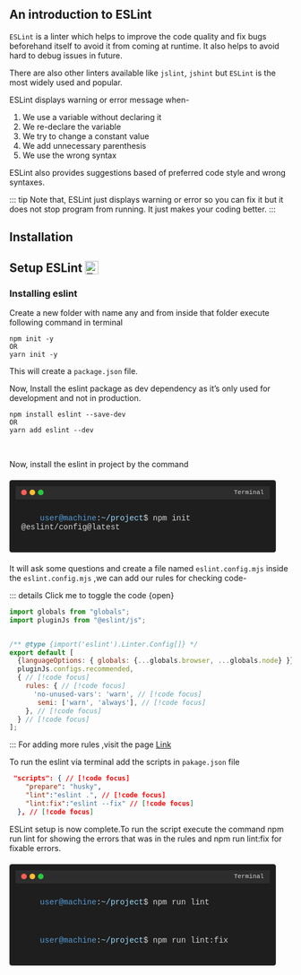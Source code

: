 ## An introduction to ESLint

`ESLint` is a linter which helps to improve the code quality and fix bugs beforehand itself to avoid it from coming at runtime. It also helps to avoid hard to debug issues in future.

There are also other linters available like `jslint`, `jshint` but `ESLint` is the most widely used and popular.

ESLint displays warning or error message when-

<ol>
        <li>We use a variable without declaring it</li>
        <li>We re-declare the variable</li>
        <li>We try to change a constant value</li>
        <li>We add unnecessary parenthesis</li>
        <li>We use the wrong syntax</li>
</ol>

ESLint also provides suggestions based of preferred code style and wrong syntaxes.

::: tip
Note that, ESLint just displays warning or error so you can fix it but it does not stop program from running. It just makes your coding better.
:::




## Installation

<h2 style="display: flex; align-items: center;">
  Setup ESLint 
  <img src="/resource/ES_lint/ESLint_logo.png" alt="ESLint Logo" style="height: 24px; margin-left: 5px;" />
</h2>

### Installing eslint
Create a new folder with name any and from inside that folder execute following command in terminal
```
npm init -y
OR
yarn init -y
```
This will create a ```package.json``` file.

Now, Install the eslint package as dev dependency as it’s only used for development and not in production.
```
npm install eslint --save-dev
OR
yarn add eslint --dev
```
<br>

Now, install the eslint in project by the command
<div style="background-color: #1e1e1e; color: #d4d4d4; font-family: 'Courier New', Courier, monospace; border: 1px solid #333; border-radius: 4px; padding: 10px; margin: 20px 0; width: 90%; max-width: 800px;">
  <!-- Terminal header -->
  <div style="background-color: #2d2d2d; padding: 5px 10px; border-bottom: 1px solid #333; display: flex; align-items: center;">
    <div style="width: 10px; height: 10px; background-color: #ff5f56; border-radius: 50%; margin-right: 5px;"></div>
    <div style="width: 10px; height: 10px; background-color: #ffbd2e; border-radius: 50%; margin-right: 5px;"></div>
    <div style="width: 10px; height: 10px; background-color: #27c93f; border-radius: 50%;"></div>
    <span style="margin-left: auto; font-size: 0.8em; color: #d4d4d4;">Terminal</span>
  </div>
  <!-- Terminal content -->
  <div style="padding: 10px; white-space: pre-wrap;">
    <span style="color: #569cd6;">user@machine</span>:<span style="color: #9cdcfe;">~/project</span>$ <span>npm init @eslint/config@latest</span>
  </div>
</div>


It will ask some questions and create a file named ```eslint.config.mjs```
inside the ```eslint.config.mjs``` ,we can add our rules for checking code-

::: details Click me to toggle the code {open}

```js
import globals from "globals";
import pluginJs from "@eslint/js";


/** @type {import('eslint').Linter.Config[]} */
export default [
  {languageOptions: { globals: {...globals.browser, ...globals.node} }},
  pluginJs.configs.recommended,
  { // [!code focus]
    rules: { // [!code focus]
      'no-unused-vars': 'warn', // [!code focus]
       semi: ['warn', 'always'], // [!code focus]
    }, // [!code focus]
  } // [!code focus]
];

```
:::
For adding more rules ,visit the page [Link](https://eslint.org/docs/latest/rules)

To run the eslint via terminal add the scripts in ```pakage.json``` file
```json
 "scripts": { // [!code focus]
    "prepare": "husky",
    "lint":"eslint .", // [!code focus]
    "lint:fix":"eslint --fix" // [!code focus]
  }, // [!code focus]
```
ESLint setup is now complete.To run the script execute the command npm run lint for showing the errors that was in the rules and npm run lint:fix for fixable errors.

<div style="background-color: #1e1e1e; color: #d4d4d4; font-family: 'Courier New', Courier, monospace; border: 1px solid #333; border-radius: 4px; padding: 10px; margin: 20px 0; width: 90%; max-width: 800px;">
  <!-- Terminal header -->
  <div style="background-color: #2d2d2d; padding: 5px 10px; border-bottom: 1px solid #333; display: flex; align-items: center;">
    <div style="width: 10px; height: 10px; background-color: #ff5f56; border-radius: 50%; margin-right: 5px;"></div>
    <div style="width: 10px; height: 10px; background-color: #ffbd2e; border-radius: 50%; margin-right: 5px;"></div>
    <div style="width: 10px; height: 10px; background-color: #27c93f; border-radius: 50%;"></div>
    <span style="margin-left: auto; font-size: 0.8em; color: #d4d4d4;">Terminal</span>
  </div>
  <!-- Terminal content -->
  <div style="padding: 10px; white-space: pre-wrap;">
    <span style="color: #569cd6;">user@machine</span>:<span style="color: #9cdcfe;">~/project</span>$ <span>npm run lint</span>
  </div>
  <div style="padding: 10px; white-space: pre-wrap;">
    <span style="color: #569cd6;">user@machine</span>:<span style="color: #9cdcfe;">~/project</span>$ <span>npm run lint:fix</span>
  </div>
</div>
  
  